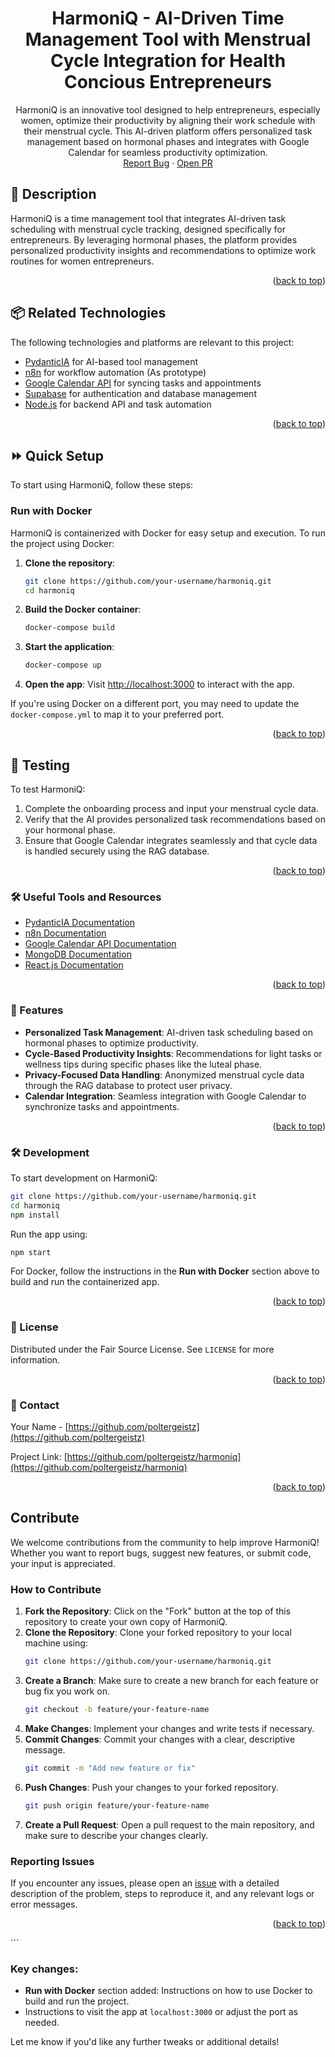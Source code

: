 <a name="readme-top"></a>

<div align="center">
  <h1 align="center">HarmoniQ - AI-Driven Time Management Tool with Menstrual Cycle Integration for Health Concious Entrepreneurs</h1>
  <p align="center">
    HarmoniQ is an innovative tool designed to help entrepreneurs, especially women, optimize their productivity by aligning their work schedule with their menstrual cycle. This AI-driven platform offers personalized task management based on hormonal phases and integrates with Google Calendar for seamless productivity optimization.
    <br />
    <a href="https://github.com/poltergeistz/harmoniq/issues/">Report Bug</a>
    ·
    <a href="https://github.com/poltergeistz/harmoniq/pulls">Open PR</a>
  </p>
</div>

## 📖 Description

HarmoniQ is a time management tool that integrates AI-driven task scheduling with menstrual cycle tracking, designed specifically for entrepreneurs. By leveraging hormonal phases, the platform provides personalized productivity insights and recommendations to optimize work routines for women entrepreneurs.

<p align="right">(<a href="#readme-top">back to top</a>)</p>

## 📦 Related Technologies

The following technologies and platforms are relevant to this project:

- [PydanticIA](https://github.com/pydantic/pydantic) for AI-based tool management
- [n8n](https://n8n.io/) for workflow automation (As prototype)
- [Google Calendar API](https://developers.google.com/calendar) for syncing tasks and appointments
- [Supabase](https://supabase.com/) for authentication and database management
- [Node.js](https://nodejs.org/) for backend API and task automation

<p align="right">(<a href="#readme-top">back to top</a>)</p>

## ⏩ Quick Setup

To start using HarmoniQ, follow these steps:

### Run with Docker

HarmoniQ is containerized with Docker for easy setup and execution. To run the project using Docker:

1. **Clone the repository**:
   ```bash
   git clone https://github.com/your-username/harmoniq.git
   cd harmoniq
   ```

2. **Build the Docker container**:
   ```bash
   docker-compose build
   ```

3. **Start the application**:
   ```bash
   docker-compose up
   ```

4. **Open the app**:
   Visit [http://localhost:3000](http://localhost:3000) to interact with the app.

If you're using Docker on a different port, you may need to update the `docker-compose.yml` to map it to your preferred port.

<p align="right">(<a href="#readme-top">back to top</a>)</p>

## 🔬 Testing

To test HarmoniQ:

1. Complete the onboarding process and input your menstrual cycle data.
2. Verify that the AI provides personalized task recommendations based on your hormonal phase.
3. Ensure that Google Calendar integrates seamlessly and that cycle data is handled securely using the RAG database.

<p align="right">(<a href="#readme-top">back to top</a>)</p>

### 🛠 Useful Tools and Resources

- [PydanticIA Documentation](https://pydantic-docs.helpmanual.io/)
- [n8n Documentation](https://n8n.io/docs/)
- [Google Calendar API Documentation](https://developers.google.com/calendar)
- [MongoDB Documentation](https://docs.mongodb.com/)
- [React.js Documentation](https://reactjs.org/docs/getting-started.html)

<p align="right">(<a href="#readme-top">back to top</a>)</p>

### 🌟 Features

- **Personalized Task Management**: AI-driven task scheduling based on hormonal phases to optimize productivity.
- **Cycle-Based Productivity Insights**: Recommendations for light tasks or wellness tips during specific phases like the luteal phase.
- **Privacy-Focused Data Handling**: Anonymized menstrual cycle data through the RAG database to protect user privacy.
- **Calendar Integration**: Seamless integration with Google Calendar to synchronize tasks and appointments.

<p align="right">(<a href="#readme-top">back to top</a>)</p>

### 🛠 Development

To start development on HarmoniQ:

```bash
git clone https://github.com/your-username/harmoniq.git
cd harmoniq
npm install
```

Run the app using:

```bash
npm start
```

For Docker, follow the instructions in the **Run with Docker** section above to build and run the containerized app.

<p align="right">(<a href="#readme-top">back to top</a>)</p>

### 📄 License

Distributed under the Fair Source License. See `LICENSE` for more information.

<p align="right">(<a href="#readme-top">back to top</a>)</p>

### 📧 Contact

Your Name - [https://github.com/poltergeistz](https://github.com/poltergeistz)

Project Link: [https://github.com/poltergeistz/harmoniq](https://github.com/poltergeistz/harmoniq)

<p align="right">(<a href="#readme-top">back to top</a>)</p>

## Contribute

We welcome contributions from the community to help improve HarmoniQ! Whether you want to report bugs, suggest new features, or submit code, your input is appreciated.

### How to Contribute

1. **Fork the Repository**: Click on the "Fork" button at the top of this repository to create your own copy of HarmoniQ.
2. **Clone the Repository**: Clone your forked repository to your local machine using:
   ```bash
   git clone https://github.com/your-username/harmoniq.git
   ```
3. **Create a Branch**: Make sure to create a new branch for each feature or bug fix you work on.
   ```bash
   git checkout -b feature/your-feature-name
   ```
4. **Make Changes**: Implement your changes and write tests if necessary.
5. **Commit Changes**: Commit your changes with a clear, descriptive message.
   ```bash
   git commit -m "Add new feature or fix"
   ```
6. **Push Changes**: Push your changes to your forked repository.
   ```bash
   git push origin feature/your-feature-name
   ```
7. **Create a Pull Request**: Open a pull request to the main repository, and make sure to describe your changes clearly.

### Reporting Issues

If you encounter any issues, please open an [issue](https://github.com/poltergeistz/harmoniq/issues) with a detailed description of the problem, steps to reproduce it, and any relevant logs or error messages.

<p align="right">(<a href="#readme-top">back to top</a>)</p>
```

### Key changes:
- **Run with Docker** section added: Instructions on how to use Docker to build and run the project.
- Instructions to visit the app at `localhost:3000` or adjust the port as needed.

Let me know if you'd like any further tweaks or additional details!

